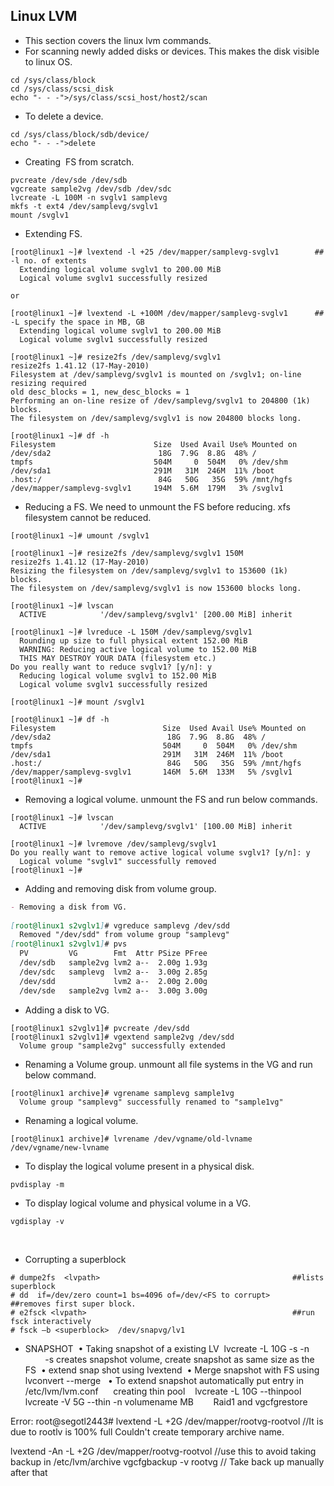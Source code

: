 ## Linux LVM
- This section covers the linux lvm commands.
- For scanning newly added disks or devices. This makes the disk visible to linux OS.

```
cd /sys/class/block 
cd /sys/class/scsi_disk 
echo "- - -">/sys/class/scsi_host/host2/scan
```

- To delete a device.

```
cd /sys/class/block/sdb/device/ 
echo "- - -">delete 
```

- Creating  FS from scratch.

```
pvcreate /dev/sde /dev/sdb 
vgcreate sample2vg /dev/sdb /dev/sdc 
lvcreate -L 100M -n svglv1 samplevg  
mkfs -t ext4 /dev/samplevg/svglv1 
mount /svglv1
```
- Extending FS.

```
[root@linux1 ~]# lvextend -l +25 /dev/mapper/samplevg-svglv1        ## -l no. of extents
  Extending logical volume svglv1 to 200.00 MiB 
  Logical volume svglv1 successfully resized 

or

[root@linux1 ~]# lvextend -L +100M /dev/mapper/samplevg-svglv1      ## -L specify the space in MB, GB
  Extending logical volume svglv1 to 200.00 MiB 
  Logical volume svglv1 successfully resized 
```

```
[root@linux1 ~]# resize2fs /dev/samplevg/svglv1 
resize2fs 1.41.12 (17-May-2010) 
Filesystem at /dev/samplevg/svglv1 is mounted on /svglv1; on-line resizing required 
old desc_blocks = 1, new_desc_blocks = 1 
Performing an on-line resize of /dev/samplevg/svglv1 to 204800 (1k) blocks. 
The filesystem on /dev/samplevg/svglv1 is now 204800 blocks long. 

[root@linux1 ~]# df -h 
Filesystem                      Size  Used Avail Use% Mounted on 
/dev/sda2                        18G  7.9G  8.8G  48% / 
tmpfs                           504M     0  504M   0% /dev/shm 
/dev/sda1                       291M   31M  246M  11% /boot 
.host:/                          84G   50G   35G  59% /mnt/hgfs 
/dev/mapper/samplevg-svglv1     194M  5.6M  179M   3% /svglv1 
```

- Reducing a FS. We need to unmount the FS before reducing. xfs filesystem cannot be reduced.

``` 
[root@linux1 ~]# umount /svglv1 

[root@linux1 ~]# resize2fs /dev/samplevg/svglv1 150M 
resize2fs 1.41.12 (17-May-2010) 
Resizing the filesystem on /dev/samplevg/svglv1 to 153600 (1k) blocks. 
The filesystem on /dev/samplevg/svglv1 is now 153600 blocks long. 

[root@linux1 ~]# lvscan 
  ACTIVE            '/dev/samplevg/svglv1' [200.00 MiB] inherit 
  
[root@linux1 ~]# lvreduce -L 150M /dev/samplevg/svglv1 
  Rounding up size to full physical extent 152.00 MiB 
  WARNING: Reducing active logical volume to 152.00 MiB 
  THIS MAY DESTROY YOUR DATA (filesystem etc.) 
Do you really want to reduce svglv1? [y/n]: y 
  Reducing logical volume svglv1 to 152.00 MiB 
  Logical volume svglv1 successfully resized
  
[root@linux1 ~]# mount /svglv1 

[root@linux1 ~]# df -h 
Filesystem                        Size  Used Avail Use% Mounted on 
/dev/sda2                          18G  7.9G  8.8G  48% / 
tmpfs                             504M     0  504M   0% /dev/shm 
/dev/sda1                         291M   31M  246M  11% /boot 
.host:/                            84G   50G   35G  59% /mnt/hgfs 
/dev/mapper/samplevg-svglv1       146M  5.6M  133M   5% /svglv1 
[root@linux1 ~]# 
```

- Removing a logical volume. unmount the FS and run below commands.

```
[root@linux1 ~]# lvscan 
  ACTIVE            '/dev/samplevg/svglv1' [100.00 MiB] inherit 
  
[root@linux1 ~]# lvremove /dev/samplevg/svglv1 
Do you really want to remove active logical volume svglv1? [y/n]: y 
  Logical volume "svglv1" successfully removed 
[root@linux1 ~]# 
```

- Adding and removing disk from volume group.

```markdown
- Removing a disk from VG.
 
[root@linux1 s2vglv1]# vgreduce samplevg /dev/sdd 
  Removed "/dev/sdd" from volume group "samplevg" 
[root@linux1 s2vglv1]# pvs 
  PV         VG        Fmt  Attr PSize PFree 
  /dev/sdb   sample2vg lvm2 a--  2.00g 1.93g 
  /dev/sdc   samplevg  lvm2 a--  3.00g 2.85g 
  /dev/sdd             lvm2 a--  2.00g 2.00g 
  /dev/sde   sample2vg lvm2 a--  3.00g 3.00g
```

- Adding a disk to VG.

```
[root@linux1 s2vglv1]# pvcreate /dev/sdd
[root@linux1 s2vglv1]# vgextend sample2vg /dev/sdd 
  Volume group "sample2vg" successfully extended 
```

- Renaming a Volume group. unmount all file systems in the VG and run below command.

```
[root@linux1 archive]# vgrename samplevg sample1vg 
  Volume group "samplevg" successfully renamed to "sample1vg"
```

- Renaming a logical volume.

```
[root@linux1 archive]# lvrename /dev/vgname/old-lvname /dev/vgname/new-lvname
```

- To display the logical volume present in a physical disk.

```
pvdisplay -m  
```

- To display logical volume and physical volume in a VG.

```
vgdisplay -v 
```
  
- Corrupting a superblock 

```
# dumpe2fs  <lvpath>                                           ##lists superblock 
# dd  if=/dev/zero count=1 bs=4096 of=/dev/<FS to corrupt>     ##removes first super block. 
# e2fsck <lvpath>                                              ##run fsck interactively 
# fsck –b <superblock>  /dev/snapvg/lv1 
```

- SNAPSHOT 
	• Taking snapshot of a existing LV 
lvcreate -L 10G -s -n <snapshotname>  <lvpathname>        -s creates snapshot volume, create snapshot as same size as the FS 
	• extend snap shot using lvextend 
	• Merge snapshot with FS using 
lvconvert --merge <lvpathname> 
	• To extend snapshot automatically put entry in /etc/lvm/lvm.conf 
 
 
creating thin pool 
 
lvcreate -L 10G --thinpool <lvname> <vgname> 
 
lvcreate -V 5G --thin -n volumename MB 
 
 
 
Raid1 and vgcfgrestore 




Error:
root@segotl2443# lvextend -L +2G /dev/mapper/rootvg-rootvol          //It is due to rootlv is 100% full
  Couldn't create temporary archive name.


lvextend -An -L +2G /dev/mapper/rootvg-rootvol            //use this to avoid taking backup in /etc/lvm/archive
vgcfgbackup -v rootvg                           // Take back up manually after that

